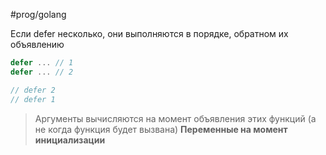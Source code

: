 #prog/golang 

Если defer несколько, они выполняются в порядке, обратном их объявлению

```go
defer ... // 1
defer ... // 2
```
```go
// defer 2
// defer 1
```

> Аргументы вычисляются на момент объявления этих функций (а не когда функция будет вызвана)
> **Переменные на момент инициализации**
